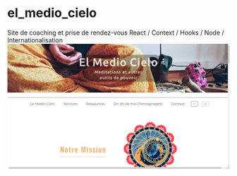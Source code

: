 # el_medio_cielo
Site de coaching et prise de rendez-vous React / Context / Hooks / Node / Internationalisation
![alt text](https://github.com/EmericReactJS/el-medio-cielo/raw/master/client/el-medio-cielo.png)
